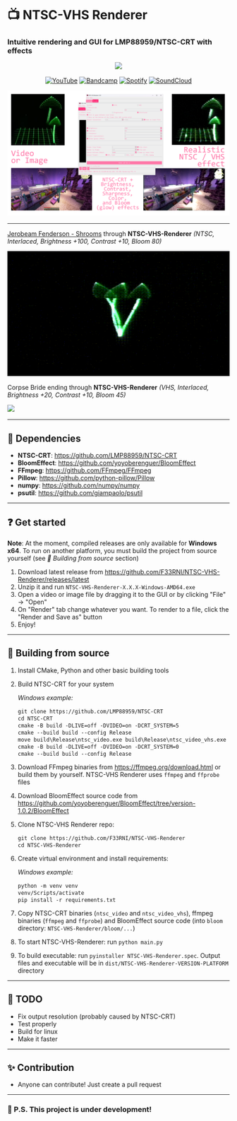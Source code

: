 # 📺 NTSC-VHS Renderer
### Intuitive rendering and GUI for LMP88959/NTSC-CRT with effects
<div style="width:100%;text-align:center;">
   <p align="center">
      <img src="https://badges.frapsoft.com/os/v1/open-source.png?v=103" >
   </p>
</div>
<div style="width:100%;text-align:center;">
   <p align="center">
      <a href="https://www.youtube.com/@F3RNI"><img alt="YouTube" src="https://img.shields.io/badge/-YouTube-red" ></a>
      <a href="https://f3rni.bandcamp.com"><img alt="Bandcamp" src="https://img.shields.io/badge/-Bandcamp-cyan" ></a>
      <a href="https://open.spotify.com/artist/22PQ62alehywlYiksbtzsm"><img alt="Spotify" src="https://img.shields.io/badge/-Spotify-green" ></a>
      <a href="https://soundcloud.com/f3rni"><img alt="SoundCloud" src="https://img.shields.io/badge/-SoundCloud-orange" ></a>
   </p>
</div>

![](git_media/banner.png)

----------

[Jerobeam Fenderson - Shrooms](https://www.youtube.com/watch?v=19jv0HM92kw) through **NTSC-VHS-Renderer** *(NTSC, Interlaced, Brightness +100, Contrast +10, Bloom 80)*

![](git_media/mushrooms.gif)

Corpse Bride ending through **NTSC-VHS-Renderer** *(VHS, Interlaced, Brightness +20, Contrast +10, Bloom 45)*

![](git_media/corpse_bride.gif)

----------

## 📙 Dependencies

- **NTSC-CRT**: https://github.com/LMP88959/NTSC-CRT
- **BloomEffect**: https://github.com/yoyoberenguer/BloomEffect
- **FFmpeg**: https://github.com/FFmpeg/FFmpeg
- **Pillow**: https://github.com/python-pillow/Pillow
- **numpy**: https://github.com/numpy/numpy
- **psutil**: https://github.com/giampaolo/psutil

----------

## ❓ Get started

**Note**: At the moment, compiled releases are only available for **Windows x64**. To run on another platform, you must build the project from source yourself (see *🔨 Building from source* section)

1. Download latest release from https://github.com/F33RNI/NTSC-VHS-Renderer/releases/latest
2. Unzip it and run `NTSC-VHS-Renderer-X.X.X-Windows-AMD64.exe`
3. Open a video or image file by dragging it to the GUI or by clicking "File" -> "Open"
4. On "Render" tab change whatever you want. To render to a file, click the "Render and Save as" button
5. Enjoy!

----------

## 🔨 Building from source

1. Install CMake, Python and other basic building tools
2. Build NTSC-CRT for your system
   
   *Windows example:*
   ```shell
   git clone https://github.com/LMP88959/NTSC-CRT
   cd NTSC-CRT
   cmake -B build -DLIVE=off -DVIDEO=on -DCRT_SYSTEM=5
   cmake --build build --config Release
   move build\Release\ntsc_video.exe build\Release\ntsc_video_vhs.exe
   cmake -B build -DLIVE=off -DVIDEO=on -DCRT_SYSTEM=0
   cmake --build build --config Release
   ```
3. Download FFmpeg binaries from https://ffmpeg.org/download.html or build them by yourself.
   NTSC-VHS Renderer uses `ffmpeg` and `ffprobe` files
4. Download BloomEffect source code from https://github.com/yoyoberenguer/BloomEffect/tree/version-1.0.2/BloomEffect
5. Clone NTSC-VHS Renderer repo:
   ```shell
   git clone https://github.com/F33RNI/NTSC-VHS-Renderer
   cd NTSC-VHS-Renderer
   ```
6. Create virtual environment and install requirements:
   
   *Windows example:*
   ```shell
   python -m venv venv
   venv/Scripts/activate
   pip install -r requirements.txt
   ```
7. Copy NTSC-CRT binaries (`ntsc_video` and `ntsc_video_vhs`), ffmpeg binaries (`ffmpeg` and `ffprobe`) and BloomEffect source code (into `bloom` directory: `NTSC-VHS-Renderer/bloom/...`)
8. To start NTSC-VHS-Renderer: run `python main.py`
9. To build executable: run `pyinstaller NTSC-VHS-Renderer.spec`. Output files and executable will be in `dist/NTSC-VHS-Renderer-VERSION-PLATFORM` directory

----------

## 📝 TODO

- Fix output resolution (probably caused by NTSC-CRT)
- Test properly
- Build for linux
- Make it faster

----------

## ✨ Contribution

- Anyone can contribute! Just create a pull request

----------

### 🚧 P.S. This project is under development!
